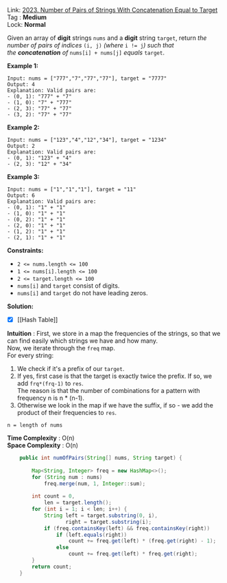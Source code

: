 Link: [2023. Number of Pairs of Strings With Concatenation Equal to Target](https://leetcode.com/problems/number-of-pairs-of-strings-with-concatenation-equal-to-target/) <br>
Tag : **Medium**<br>
Lock: **Normal**

Given an array of **digit** strings `nums` and a **digit** string `target`, return _the number of pairs of indices_ `(i, j)` _(where_ `i != j`_) such that the **concatenation** of_ `nums[i] + nums[j]` _equals_ `target`.

**Example 1:**
```
Input: nums = ["777","7","77","77"], target = "7777"
Output: 4
Explanation: Valid pairs are:
- (0, 1): "777" + "7"
- (1, 0): "7" + "777"
- (2, 3): "77" + "77"
- (3, 2): "77" + "77"
```

**Example 2:**
```
Input: nums = ["123","4","12","34"], target = "1234"
Output: 2
Explanation: Valid pairs are:
- (0, 1): "123" + "4"
- (2, 3): "12" + "34"
```

**Example 3:**
```
Input: nums = ["1","1","1"], target = "11"
Output: 6
Explanation: Valid pairs are:
- (0, 1): "1" + "1"
- (1, 0): "1" + "1"
- (0, 2): "1" + "1"
- (2, 0): "1" + "1"
- (1, 2): "1" + "1"
- (2, 1): "1" + "1"
```

**Constraints:**
-   `2 <= nums.length <= 100`
-   `1 <= nums[i].length <= 100`
-   `2 <= target.length <= 100`
-   `nums[i]` and `target` consist of digits.
-   `nums[i]` and `target` do not have leading zeros.

**Solution:**
- [x] [[Hash Table]]

**Intuition** :
First, we store in a map the frequencies of the strings, so that we can find easily which strings we have and how many.  
Now, we iterate through the `freq` map.  
For every string:

1.  We check if it's a prefix of our `target`.
2.  If yes, first case is that the target is exactly twice the prefix. If so, we add `frq*(frq-1)` to `res`.  
    The reason is that the number of combinations for a pattern with frequency n is n * (n-1).
3.  Otherwise we look in the map if we have the suffix, if so - we add the product of their frequencies to `res`.

```
n = length of nums
```
**Time Complexity** : O(n)<br>
**Space Complexity** : O(n)

```java
    public int numOfPairs(String[] nums, String target) {
        
        Map<String, Integer> freq = new HashMap<>();
        for (String num : nums)
            freq.merge(num, 1, Integer::sum);
        
        int count = 0,
            len = target.length();
        for (int i = 1; i < len; i++) {
            String left = target.substring(0, i),
                   right = target.substring(i);
            if (freq.containsKey(left) && freq.containsKey(right))
                if (left.equals(right))
                    count += freq.get(left) * (freq.get(right) - 1);
                else
                    count += freq.get(left) * freq.get(right);
        }
        return count;
    }
```
